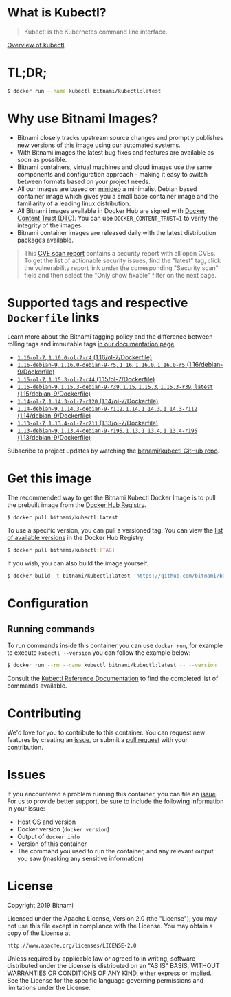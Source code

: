 
# What is Kubectl?

> Kubectl is the Kubernetes command line interface.

[Overview of kubectl](https://kubernetes.io/docs/reference/kubectl/overview/)

# TL;DR;

```bash
$ docker run --name kubectl bitnami/kubectl:latest
```

# Why use Bitnami Images?

* Bitnami closely tracks upstream source changes and promptly publishes new versions of this image using our automated systems.
* With Bitnami images the latest bug fixes and features are available as soon as possible.
* Bitnami containers, virtual machines and cloud images use the same components and configuration approach - making it easy to switch between formats based on your project needs.
* All our images are based on [minideb](https://github.com/bitnami/minideb) a minimalist Debian based container image which gives you a small base container image and the familiarity of a leading linux distribution.
* All Bitnami images available in Docker Hub are signed with [Docker Content Trust (DTC)](https://docs.docker.com/engine/security/trust/content_trust/). You can use `DOCKER_CONTENT_TRUST=1` to verify the integrity of the images.
* Bitnami container images are released daily with the latest distribution packages available.


> This [CVE scan report](https://quay.io/repository/bitnami/kubectl?tab=tags) contains a security report with all open CVEs. To get the list of actionable security issues, find the "latest" tag, click the vulnerability report link under the corresponding "Security scan" field and then select the "Only show fixable" filter on the next page.

# Supported tags and respective `Dockerfile` links

Learn more about the Bitnami tagging policy and the difference between rolling tags and immutable tags [in our documentation page](https://docs.bitnami.com/containers/how-to/understand-rolling-tags-containers/).


* [`1.16-ol-7`, `1.16.0-ol-7-r4` (1.16/ol-7/Dockerfile)](https://github.com/bitnami/bitnami-docker-kubectl/blob/1.16.0-ol-7-r4/1.16/ol-7/Dockerfile)
* [`1.16-debian-9`, `1.16.0-debian-9-r5`, `1.16`, `1.16.0`, `1.16.0-r5` (1.16/debian-9/Dockerfile)](https://github.com/bitnami/bitnami-docker-kubectl/blob/1.16.0-debian-9-r5/1.16/debian-9/Dockerfile)
* [`1.15-ol-7`, `1.15.3-ol-7-r44` (1.15/ol-7/Dockerfile)](https://github.com/bitnami/bitnami-docker-kubectl/blob/1.15.3-ol-7-r44/1.15/ol-7/Dockerfile)
* [`1.15-debian-9`, `1.15.3-debian-9-r39`, `1.15`, `1.15.3`, `1.15.3-r39`, `latest` (1.15/debian-9/Dockerfile)](https://github.com/bitnami/bitnami-docker-kubectl/blob/1.15.3-debian-9-r39/1.15/debian-9/Dockerfile)
* [`1.14-ol-7`, `1.14.3-ol-7-r120` (1.14/ol-7/Dockerfile)](https://github.com/bitnami/bitnami-docker-kubectl/blob/1.14.3-ol-7-r120/1.14/ol-7/Dockerfile)
* [`1.14-debian-9`, `1.14.3-debian-9-r112`, `1.14`, `1.14.3`, `1.14.3-r112` (1.14/debian-9/Dockerfile)](https://github.com/bitnami/bitnami-docker-kubectl/blob/1.14.3-debian-9-r112/1.14/debian-9/Dockerfile)
* [`1.13-ol-7`, `1.13.4-ol-7-r211` (1.13/ol-7/Dockerfile)](https://github.com/bitnami/bitnami-docker-kubectl/blob/1.13.4-ol-7-r211/1.13/ol-7/Dockerfile)
* [`1.13-debian-9`, `1.13.4-debian-9-r195`, `1.13`, `1.13.4`, `1.13.4-r195` (1.13/debian-9/Dockerfile)](https://github.com/bitnami/bitnami-docker-kubectl/blob/1.13.4-debian-9-r195/1.13/debian-9/Dockerfile)

Subscribe to project updates by watching the [bitnami/kubectl GitHub repo](https://github.com/bitnami/bitnami-docker-kubectl).

# Get this image

The recommended way to get the Bitnami Kubectl Docker Image is to pull the prebuilt image from the [Docker Hub Registry](https://hub.docker.com/r/bitnami/kubectl).

```bash
$ docker pull bitnami/kubectl:latest
```

To use a specific version, you can pull a versioned tag. You can view the [list of available versions](https://hub.docker.com/r/bitnami/kubectl/tags/) in the Docker Hub Registry.

```bash
$ docker pull bitnami/kubectl:[TAG]
```

If you wish, you can also build the image yourself.

```bash
$ docker build -t bitnami/kubectl:latest 'https://github.com/bitnami/bitnami-docker-kubectl.git#master:1.15/debian-9'
```

# Configuration

## Running commands

To run commands inside this container you can use `docker run`, for example to execute `kubectl --version` you can follow the example below:

```bash
$ docker run --rm --name kubectl bitnami/kubectl:latest -- --version
```

Consult the [Kubectl Reference Documentation](https://kubernetes.io/docs/reference/generated/kubectl/kubectl-commands) to find the completed list of commands available.

# Contributing

We'd love for you to contribute to this container. You can request new features by creating an [issue](https://github.com/bitnami/bitnami-docker-kubectl/issues), or submit a [pull request](https://github.com/bitnami/bitnami-docker-kubectl/pulls) with your contribution.

# Issues

If you encountered a problem running this container, you can file an [issue](https://github.com/bitnami/bitnami-docker-kubectl/issues). For us to provide better support, be sure to include the following information in your issue:

- Host OS and version
- Docker version (`docker version`)
- Output of `docker info`
- Version of this container
- The command you used to run the container, and any relevant output you saw (masking any sensitive information)

# License

Copyright 2019 Bitnami

Licensed under the Apache License, Version 2.0 (the "License");
you may not use this file except in compliance with the License.
You may obtain a copy of the License at

    http://www.apache.org/licenses/LICENSE-2.0

Unless required by applicable law or agreed to in writing, software
distributed under the License is distributed on an "AS IS" BASIS,
WITHOUT WARRANTIES OR CONDITIONS OF ANY KIND, either express or implied.
See the License for the specific language governing permissions and
limitations under the License.
